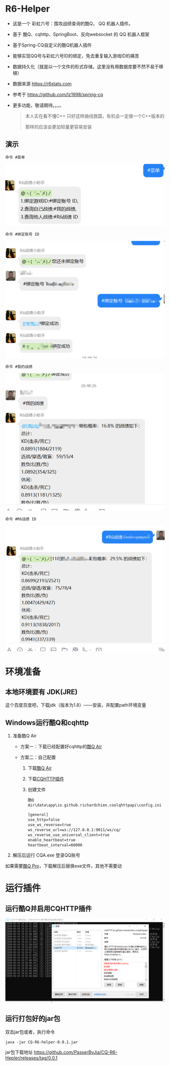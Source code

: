 # R6-Helper
- 这是一个 彩虹六号：围攻战绩查询的酷Q， QQ 机器人插件。

- 基于 酷Q、cqhttp、SpringBoot、反向websocket 的 QQ 机器人框架

- 基于Spring-CQ自定义的酷Q机器人插件

- 能够实现QQ号与彩虹六号ID的绑定，免去重复输入游戏ID的痛苦

- 数据持久化（就是以一个文件的形式存储，这里没有用数据库要不然不易于移植）

- 数据来源 https://r6stats.com

- 参考于 https://github.com/lz1998/spring-cq

- 更多功能，敬请期待。。。。

  > 本人实在看不懂C++ 只好这样曲线救国，有机会一定做一个C++版本的
  >
  > 那样的应该会更加轻量更容易安装

## 演示

```
命令 #菜单
```

![](https://raw.githubusercontent.com/PasserByJia/image-host/master/img/20200510193948.png)

```
命令 #绑定账号 ID
```

![](https://raw.githubusercontent.com/PasserByJia/image-host/master/img/20200510194939.png)

```
命令 #我的战绩
```

![](https://raw.githubusercontent.com/PasserByJia/image-host/master/img/20200510194339.png)

```
命令 #R6战绩 ID
```

![](https://raw.githubusercontent.com/PasserByJia/image-host/master/img/20200510194449.png)

# 环境准备

## 本地环境要有 JDK(JRE)

这个百度百度吧，下载jdk（版本为1.8）——安装，并配置path环境变量

## Windows运行酷Q和cqhttp

1. 准备酷Q Air

   - 方案一：下载已经配置好cqhttp的[酷Q Air](http://cq.lz1998.xin/CQA.zip)

   - 方案二：自己配置

     1. 下载[酷Q Air](https://cqp.cc/t/23253)

     2. 下载[CQHTTP插件](https://github.com/richardchien/coolq-http-api/releases)

     3. 创建文件

        ```
        酷Q Air\data\app\io.github.richardchien.coolqhttpapi\config.ini
        ```

        ```
        [general]
        use_http=false
        use_ws_reverse=true
        ws_reverse_url=ws://127.0.0.1:9011/ws/cq/
        ws_reverse_use_universal_client=true
        enable_heartbeat=true
        heartbeat_interval=60000
        ```

2. 解压后运行 CQA.exe 登录QQ账号

如果需要[酷Q Pro](http://dlsec.cqp.me/cqp-tuling)，下载解压后替换exe文件，其他不需要动

# 运行插件

## 运行酷Q并启用CQHTTP插件

![](https://raw.githubusercontent.com/PasserByJia/image-host/master/img/20200510193408.png)

## 运行打包好的jar包 

双击jar包或者，执行命令

```
java -jar CQ-R6-helper-0.0.1.jar
```

jar包下载地址 https://github.com/PasserByJia/CQ-R6-Hepler/releases/tag/0.0.1

